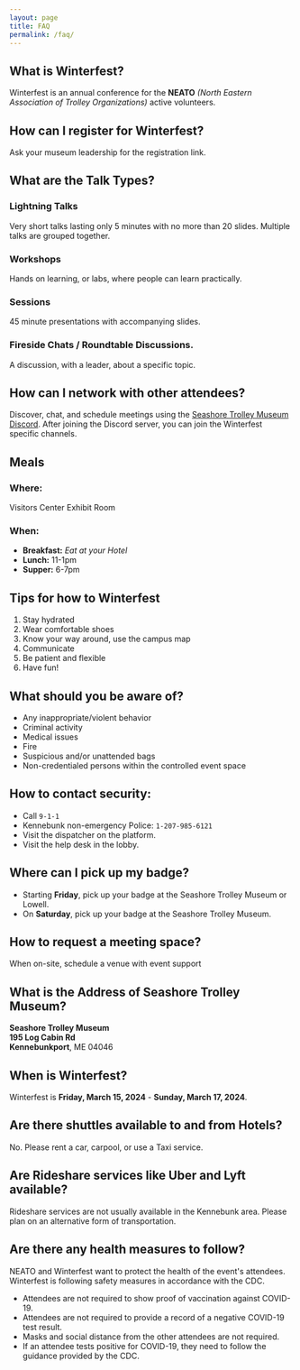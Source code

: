 ```yaml
---
layout: page
title: FAQ
permalink: /faq/
---
```


## What is Winterfest?

Winterfest is an annual conference for the **NEATO** _(North Eastern Association of Trolley Organizations)_ active volunteers.

## How can I register for Winterfest?

Ask your museum leadership for the registration link.


## What are the Talk Types?

### Lightning Talks
Very short talks lasting only 5 minutes with no more than 20 slides.
Multiple talks are grouped together.


### Workshops
Hands on learning, or labs, where people can learn practically.


### Sessions
45 minute presentations with accompanying slides.


### Fireside Chats / Roundtable Discussions.
A discussion, with a leader, about a specific topic.


## How can I network with other attendees?
Discover, chat, and schedule meetings using the [Seashore Trolley Museum Discord](https://discord.gg/Vsqv5sVQQG). After joining the Discord server, you can join the Winterfest specific channels.

## Meals	
### Where:	
Visitors Center Exhibit Room	
	
### When:	
* **Breakfast:** _Eat at your Hotel_
* **Lunch:** 11-1pm
* **Supper:** 6-7pm

## Tips for how to Winterfest
1. Stay hydrated
2. Wear comfortable shoes
3. Know your way around, use the campus map
4. Communicate
5. Be patient and flexible
6. Have fun!



## What should you be aware of?
* Any inappropriate/violent behavior
* Criminal activity
* Medical issues
* Fire
* Suspicious and/or unattended bags
* Non-credentialed persons within the controlled event space

## How to contact security:
* Call `9-1-1`
* Kennebunk non-emergency Police: `1-207-985-6121`
* Visit the dispatcher on the platform.
* Visit the help desk in the lobby.


## Where can I pick up my badge?
* Starting **Friday**, pick up your badge at the Seashore Trolley Museum or Lowell.
* On **Saturday**, pick up your badge at the Seashore Trolley Museum.

## How to request a meeting space?
When on-site, schedule a venue with event support


## What is the Address of Seashore Trolley Museum?

**Seashore Trolley Museum**<br />
**195 Log Cabin Rd**<br />
**Kennebunkport**, ME 04046

## When is Winterfest?

Winterfest is **Friday, March 15, 2024** - **Sunday, March 17, 2024**.

## Are there shuttles available to and from Hotels?

No. Please rent a car, carpool, or use a Taxi service.

## Are Rideshare services like Uber and Lyft available?

Rideshare services are not usually available in the Kennebunk area. Please plan on an alternative form of transportation.


## Are there any health measures to follow?

NEATO and Winterfest want to protect the health of the event's attendees. Winterfest is following safety measures in accordance with the CDC.

* Attendees are not required to show proof of vaccination against COVID-19.
* Attendees are not required to provide a record of a negative COVID-19 test result.
* Masks and social distance from the other attendees are not required.
* If an attendee tests positive for COVID-19, they need to follow the guidance provided by the CDC.




